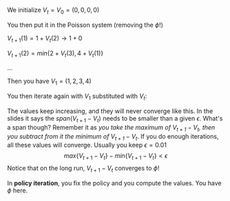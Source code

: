 We initialize $V_t = V_0=(0,0,0,0)$

You then put it in the Poisson system (removing the $\phi$!)

$V_{t+1}(1) = 1 + V_t(2) \rightarrow 1+0$

$V_{t+1}(2)=min\{2+V_t(3) , 4+V_t(1)\}$

$...$

Then you have $V_1=(1,2,3,4)$

You then iterate again with $V_1$ substituted with $V_t$:

The values keep increasing, and they will never converge like this. In the slides it says the $span(V_{t+1}-V_t)$ needs to be smaller than a given $\epsilon$. What's a span though? Remember it as *you take the maximum of $V_{t+1}-V_t$, then you subtract from it the minimum of $V_{t+1}-V_t$*. If you do enough iterations, all these values will converge. Usually you keep $\epsilon=0.01$
$$
max\{V_{t+1}-V_t\}-min\{V_{t+1}-V_t\} < \epsilon
$$
Notice that on the long run, $V_{t+1}-V_t$ converges to $\phi$!

In **policy iteration**, you fix the policy and you compute the values. You have $\phi$ here.
